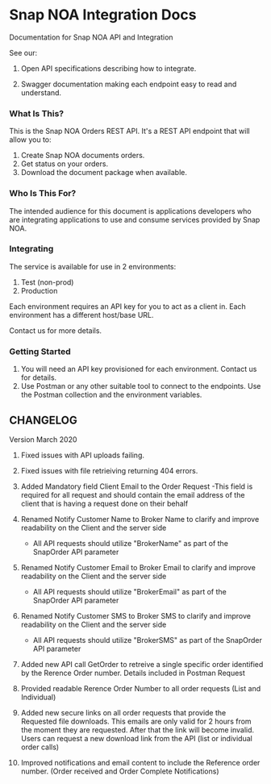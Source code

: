 # Snap NOA Integration Docs

Documentation for Snap NOA API and Integration

See our:

1. Open API specifications describing how to integrate.

2. Swagger documentation making each endpoint easy to read and understand.


### What Is This?

This is the Snap NOA Orders REST API. It's a REST API endpoint that will allow you to:

1. Create Snap NOA documents orders.
1. Get status on your orders.
1. Download the document package when available.

### Who Is This For?

The intended audience for this document is applications developers who are integrating applications to use and consume services provided by Snap NOA.

### Integrating

The service is available for use in 2 environments:

1. Test (non-prod)
2. Production

Each environment requires an API key for you to act as a client in. Each environment has a different host/base URL.

Contact us for more details.

### Getting Started

1. You will need an API key provisioned for each environment. Contact us for details.
2. Use Postman or any other suitable tool to connect to the endpoints. Use the Postman collection and the environment variables.


## CHANGELOG

Version March 2020

1. Fixed issues with API uploads failing.
2. Fixed issues with file retrieiving returning 404 errors.


3. Added Mandatory field Client Email to the Order Request 
    -This field is required for all request and should contain the email address of the client that is having a request done on their behalf
   
4. Renamed Notify Customer Name to Broker Name to clarify and improve readability on the Client and the server side
    - All API requests should utilize "BrokerName" as part of the SnapOrder API parameter
5. Renamed Notify Customer Email to Broker Email to clarify and improve readability on the Client and the server side
    - All API requests should utilize "BrokerEmail" as part of the SnapOrder API parameter
6. Renamed Notify Customer SMS to Broker SMS to clarify and improve readability on the Client and the server side
    - All API requests should utilize "BrokerSMS" as part of the SnapOrder API parameter

7. Added new API call GetOrder to retreive a single specific order identified by the Rerence Order number. Details included in Postman Request

8. Provided readable Rerence Order Number to all order requests (List and Individual)

9. Added new secure links on all order requests that provide the Requested file downloads. This emails are only valid for 2 hours from the moment they are requested. After that the link will become invalid. Users can request a new download link from the API (list or individual order calls)

10. Improved notifications and email content to include the Reference order number. (Order received and Order Complete Notifications)
